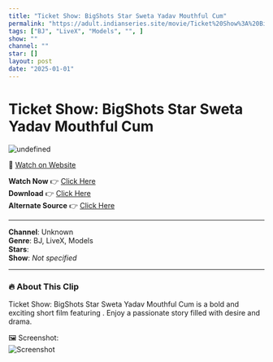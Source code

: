 ```yaml
---
title: "Ticket Show: BigShots Star Sweta Yadav Mouthful Cum"
permalink: "https://adult.indianseries.site/movie/Ticket%20Show%3A%20BigShots%20Star%20Sweta%20Yadav%20Mouthful%20Cum"
tags: ["BJ", "LiveX", "Models", "", ]
show: ""
channel: ""
star: []
layout: post
date: "2025-01-01"
---
```


# Ticket Show: BigShots Star Sweta Yadav Mouthful Cum

![undefined](https://desisins.com/wp-content/uploads/2024/09/Sweta-Yadav-DesiSins.com_cleanup.jpg)

🔗 [Watch on Website](https://adult.indianseries.site/movie/Ticket%20Show%3A%20BigShots%20Star%20Sweta%20Yadav%20Mouthful%20Cum)

**Watch Now** 👉 [Click Here](https://adult.indianseries.site/movie/Ticket%20Show%3A%20BigShots%20Star%20Sweta%20Yadav%20Mouthful%20Cum)  
**Download** 👉 [Click Here](https://adult.indianseries.site/movie/Ticket%20Show%3A%20BigShots%20Star%20Sweta%20Yadav%20Mouthful%20Cum)  
**Alternate Source** 👉 [Click Here](https://adult.indianseries.site/movie/Ticket%20Show%3A%20BigShots%20Star%20Sweta%20Yadav%20Mouthful%20Cum)

---

**Channel**: Unknown  
**Genre**: BJ, LiveX, Models  
**Stars**:   
**Show**: *Not specified*

---

### 🔥 About This Clip

Ticket Show: BigShots Star Sweta Yadav Mouthful Cum is a bold and exciting short film featuring . Enjoy a passionate story filled with desire and drama.
 
🖼️ Screenshot:  
![Screenshot](https://desisins.com/wp-content/uploads/2024/09/Sweta-Yadav-DesiSins.com_cleanup.jpg)
